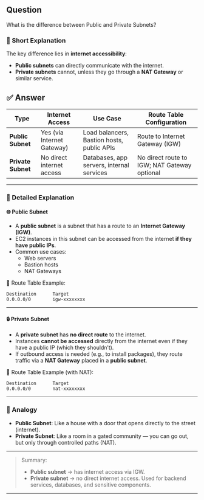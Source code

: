 ## Question  
What is the difference between Public and Private Subnets?

### 📝 Short Explanation  
The key difference lies in **internet accessibility**:  
- **Public subnets** can directly communicate with the internet.  
- **Private subnets** cannot, unless they go through a **NAT Gateway** or similar service.

## ✅ Answer  

| Type             | Internet Access      | Use Case                                 | Route Table Configuration                   |
|------------------|----------------------|-------------------------------------------|----------------------------------------------|
| **Public Subnet**  | Yes (via Internet Gateway) | Load balancers, Bastion hosts, public APIs | Route to Internet Gateway (IGW)              |
| **Private Subnet** | No direct internet access  | Databases, app servers, internal services  | No direct route to IGW; NAT Gateway optional |

---

### 📘 Detailed Explanation

#### 🌐 Public Subnet
- A **public subnet** is a subnet that has a route to an **Internet Gateway (IGW)**.
- EC2 instances in this subnet can be accessed from the internet **if they have public IPs**.
- Common use cases:
  - Web servers
  - Bastion hosts
  - NAT Gateways

📌 Route Table Example:
```text
Destination      Target
0.0.0.0/0        igw-xxxxxxxx
```

---

#### 🔒 Private Subnet
- A **private subnet** has **no direct route** to the internet.
- Instances **cannot be accessed** directly from the internet even if they have a public IP (which they shouldn’t).
- If outbound access is needed (e.g., to install packages), they route traffic via a **NAT Gateway** placed in a **public subnet**.

📌 Route Table Example (with NAT):
```text
Destination      Target
0.0.0.0/0        nat-xxxxxxxx
```

---

### 🧠 Analogy

- **Public Subnet**: Like a house with a door that opens directly to the street (internet).
- **Private Subnet**: Like a room in a gated community — you can go out, but only through controlled paths (NAT).

---

> Summary:  
> - **Public subnet** → has internet access via IGW.  
> - **Private subnet** → no direct internet access. Used for backend services, databases, and sensitive components.

---
